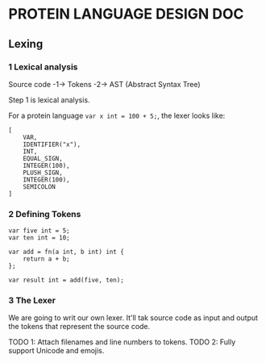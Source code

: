 # PROTEIN LANGUAGE DESIGN DOC

## Lexing

### 1 Lexical analysis

Source code -1-> Tokens -2-> AST (Abstract Syntax Tree)

Step 1 is lexical analysis.

For a protein language `var x int = 100 + 5;`, the lexer looks like:

```
[
    VAR,
    IDENTIFIER("x"),
    INT,
    EQUAL_SIGN,
    INTEGER(100),
    PLUSH_SIGN,
    INTEGER(100),
    SEMICOLON
]
```

### 2 Defining Tokens

```
var five int = 5;
var ten int = 10;

var add = fn(a int, b int) int {
    return a + b;
};

var result int = add(five, ten);
```

### 3 The Lexer

We are going to writ our own lexer. It'll tak source code as input and output the tokens that represent the source
code.

TODO 1: Attach filenames and line numbers to tokens.
TODO 2: Fully support Unicode and emojis.

